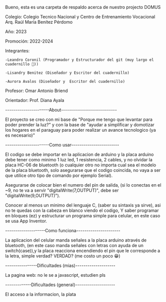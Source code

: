 Bueno, esta es una carpeta de respaldo acerca de nuestro projecto DOMUS

Colegio: Colegio Tecnico Nacional y Centro de Entrenamiento Vocacional Arq. Raúl María Benítez Pérdomo

Año: 2023

Promoción: 2022-2024

Integrantes: 

    -Leandro Coronil (Programador y Estructurador del git (muy largo el cuadernillo 🥺))
    
    -Lisandry Benitez (Diseñador y Escritor del cuadernillo)
    
    -Aurora Avalos (Diseñador y  Escritor del cuadernillo)

Profesor: Omar Antonio Briend

Orientador: Prof. Diana Ayala

----------------------About----------------------------

El proyecto se creo con mi base de "Porque me tengo que levantar para poder prender la luz?" y con la base de "ayudar a simplificar y domotizar los hogares en el paraguay para poder realizar un avance tecnologico (ya es necesario)"

----------------------Como usar------------------------

El codigo se debe importar en la aplicacion de arduino y la placa arduino debe tener como minimo 1 luz led, 1 resistencia, 2 cables, y no olvidar la placa HC-06 de bluetooth (o cualquier otro no importa cual sea el modelo de la placa bluetooth, solo asegurarse que el codigo coincida, no vaya a ser que utilice otro tipo de comando por ejemplo Serial).

Asegurarse de colocar bien el numero del pin de salida, (si lo conectas en el ~9, no te va a servir "digitalWrite(7,OUTPUT)", debe ser "digitalWrite(9,OUTPUT)").

Conocer al menos un minimo del lenguaje C, (saber su sintaxis ya sirve), asi no te quedas con la cabeza en blanco viendo el codigo, Y saber programar en bloques (ez) y estructurar un programa simple para celular, en este caso se usa App Inventor.

--------------------Como funciona----------------------

La aplicacion del celular manda señales a la placa arduino através de bluetooth, (en este caso manda señales con letras con ayuda de un switch(case)),y la placa reacciona encendiendo el pin que le corresponde a la letra, simple verdad? VERDAD? (me costo un poco 😁)

----------------Dificultades (mias)--------------------

La pagina web: no le se a javascript, estudien pls

-------------Dificultades (general)--------------------

El acceso a la informacion, la plata
